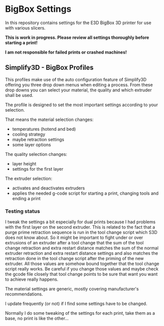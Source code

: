 ﻿# BigBox Settings

In this repository contains settings for the E3D BigBox 3D printer for use with various slicers.

**This is work in progress. Please review all settings thoroughly before starting a print!**

**I am not responsible for failed prints or crashed machines!**

## Simplify3D - BigBox Profiles
This profiles make use of the auto configuration feature of Simplify3D offering you three
drop down menus when editing a process.
From these drop downs you can select your material, the quality and which extruder shall be
used.

The profile is designed to set the most important settings according to your selection.

That means the material selection changes:

 - temperatures (hotend and bed)
 - cooling strategy
 - maybe retraction settings
 - some layer options

The quality selection changes:

 - layer height
 - settings for the first layer
	
The extruder selection:

 - activates and deactivates extruders
 - applies the needed g-code script for starting a print, changing tools and ending a print

### Testing status
I tweak the settings a bit especially for dual prints because I had problems with the first
layer on the second extruder.
This is related to the fact that a purge prime retraction sequence is run in the tool change
script which S3D does not know about.
So it might be important to fight under or over extrusions of an extruder after a tool change
that the sum of the tool change retraction and extra restart distance matches the sum of the
normal extruder retraction and extra restart distance settings and also matches the retraction
done in the tool change script after the priming of the new extruder.
All those values are somehow bound together that the tool change script really works.
Be careful if you change those values and maybe check the gcode file closely that tool change 
points to be sure that want you want to achieve really happens.

The material settings are generic, mostly covering manufacturer's recommendations.

I update frequently (or not) if I find some settings have to be changed.

Normally I do some tweaking of the settings for each print, take them as a base, no print is like the other...